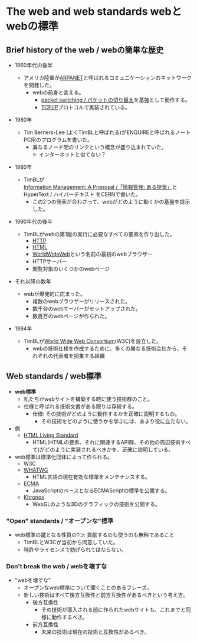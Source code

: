 # The web and web standards webとwebの標準

## Brief history of the web / webの簡単な歴史

- 1960年代の後半
  - アメリカ陸軍が[ARPANET](https://developer.mozilla.org/en-US/docs/Glossary/Arpanet)と呼ばれるコミュニケーションのネットワークを開発した。
    - webの前身と言える。
      - [packet switching / パケットの切り替え](https://en.wikipedia.org/wiki/Packet_switching)を基盤として動作する。
      - [TCP/IP](https://en.wikipedia.org/wiki/Internet_protocol_suite)プロトコルで実装されている。

- 1980年
  - Tim Berners-Lee (よくTimBLと呼ばれる)がENQUIREと呼ばれるノートPC用のプログラムを書いた。
    - 異なるノード間のリンクという概念が盛り込まれていた。  
← インターネットと似てない？

- 1980年
  - TimBLが[Information Management: A Proposal /「情報管理: ある提案」](https://www.w3.org/History/1989/proposal.html)とHyperText / ハイパーテキスト をCERNで書いた。
    - この2つの発表が合わさって、webがどのように動くかの基盤を提示した。

- 1990年代の後半
  - TimBLがwebの第1版の実行に必要なすべての要素を作り出した。
    - [HTTP](https://developer.mozilla.org/en-US/docs/Web/HTTP)
    - [HTML](https://developer.mozilla.org/en-US/docs/Web/HTML)
    - [WorldWideWeb](https://en.wikipedia.org/wiki/WorldWideWeb)という名前の最初のwebブラウザー
    - HTTPサーバー
    - 閲覧対象のいくつかのwebページ

- それ以降の数年
  - webが爆発的に広まった。
    - 複数のwebブラウザーがリリースされた。
    - 数千台のwebサーバーがセットアップされた。
    - 数百万のwebページが作られた。

- 1994年
  - TimBLが[World Wide Web Consortium](https://en.wikipedia.org/wiki/World_Wide_Web_Consortium)(W3C)を設立した。
    - webの技術仕様を作成するために、多くの異なる技術会社から、それぞれの代表者を招集する組織

## Web standards / web標準

- **web標準**
  - 私たちがwebサイトを構築する時に使う技術群のこと。
  - 仕様と呼ばれる技術文書がある限りは存続する。
    - 仕様: その技術がどのように動作するかを正確に説明するもの。
      - その技術をどのように使うかを学ぶには、あまり役に立たない。
- 例
  - [HTML Living Standard](https://html.spec.whatwg.org/multipage/)
    - HTML(HTMLの要素、それに関連するAPI群、その他の周辺技術すべて)がどのように実装されるべきかを、正確に説明している。
- web標準は標準化団体によって作られる。
  - W3C
  - [WHATWG](https://whatwg.org/)
    - HTML言語の現在有効な標準をメンテナンスする。
  - [ECMA](https://www.ecma-international.org/)
    - JavaScriptのベースとなるECMAScriptの標準を公開する。
  - [Khronos](https://www.khronos.org/)
    - WebGLのような3Dのグラフィックの技術を公開する。

### "Open" standards / "オープンな"標準

- web標準の鍵となる性質の1つ: 貢献するのも使うのも無料であること
  - TimBLとW3Cが当初から同意していた。
  - 特許やライセンスで妨げられてはならない。

### Don't break the web / webを壊すな

- "webを壊すな"
  - オープンなweb標準について聞くことのあるフレーズ。
  - 新しい技術はすべて後方互換性と前方互換性があるべきという考え方。
    - 後方互換性
      - その技術が導入される前に作られたwebサイトも、これまでと同様に動作するべき。
    - 前方互換性
      - 未来の技術は現在の技術と互換性があるべき。
